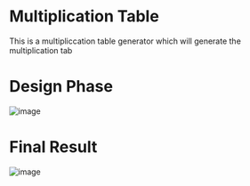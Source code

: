 # Multiplication Table

This is a multipliccation table generator which will generate the multiplication tab
# Design Phase
![image](https://user-images.githubusercontent.com/95826757/199846197-e463c56e-69a7-4a4e-bf79-93b01ba56894.png)

# Final Result
![image](https://user-images.githubusercontent.com/95826757/199845800-03944c39-cccb-43ce-8eab-f8789de7da8c.png)

